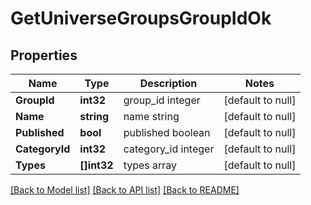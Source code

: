 # GetUniverseGroupsGroupIdOk

## Properties
Name | Type | Description | Notes
------------ | ------------- | ------------- | -------------
**GroupId** | **int32** | group_id integer | [default to null]
**Name** | **string** | name string | [default to null]
**Published** | **bool** | published boolean | [default to null]
**CategoryId** | **int32** | category_id integer | [default to null]
**Types** | **[]int32** | types array | [default to null]

[[Back to Model list]](../README.md#documentation-for-models) [[Back to API list]](../README.md#documentation-for-api-endpoints) [[Back to README]](../README.md)



